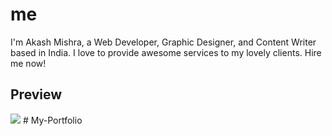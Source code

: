 # me
I'm Akash Mishra, a Web Developer, Graphic Designer, and Content Writer based in India. I love to provide awesome services to my lovely clients. Hire me now!

## Preview
<img src="https://raw.githubusercontent.com/alnahian2003/me/main/me-ss.jpg"/>
# My-Portfolio
